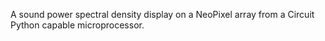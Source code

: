 A sound power spectral density display on a NeoPixel array from a Circuit Python capable microprocessor.